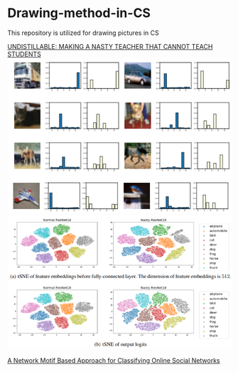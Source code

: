 # Drawing-method-in-CS
This repository is utilized for drawing pictures in CS 

[UNDISTILLABLE: MAKING A NASTY TEACHER THAT CANNOT TEACH STUDENTS](https://openreview.net/pdf?id=0zvfm-nZqQs)
![prediction for images](https://github.com/yaolu-zjut/Drawing-method-in-CS/blob/main/images/prediction.PNG)
![Visualization of t-SNE](https://github.com/yaolu-zjut/Drawing-method-in-CS/blob/main/images/Visualization%20of%20t-SNE.PNG)

[A Network Motif Based Approach for Classifying Online Social Networks](https://www.researchgate.net/profile/Alexandru-Topirceanu-2/publication/269301529_A_network_motif_based_approach_for_classifying_online_social_networks/links/5cd52c6f458515712ea07600/A-network-motif-based-approach-for-classifying-online-social-networks.pdf)
![]()

